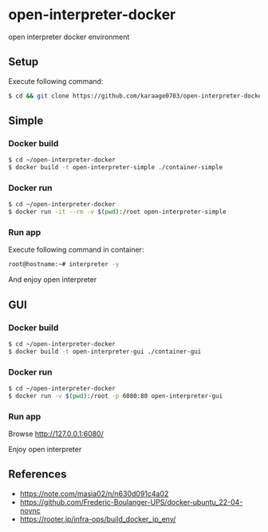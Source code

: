 # open-interpreter-docker

open interpreter docker environment

## Setup

Execute following command:

```sh
$ cd && git clone https://github.com/karaage0703/open-interpreter-docker
```

## Simple

### Docker build

```sh
$ cd ~/open-interpreter-docker
$ docker build -t open-interpreter-simple ./container-simple
```

### Docker run

```sh
$ cd ~/open-interpreter-docker
$ docker run -it --rm -v $(pwd):/root open-interpreter-simple
```

### Run app
Execute following command in container:

```sh
root@hostname:~# interpreter -y
```

And enjoy open interpreter


## GUI

### Docker build

```sh
$ cd ~/open-interpreter-docker
$ docker build -t open-interpreter-gui ./container-gui
```

### Docker run

```sh
$ cd ~/open-interpreter-docker
$ docker run -v $(pwd):/root -p 6080:80 open-interpreter-gui
```

### Run app

Browse http://127.0.0.1:6080/

Enjoy open interpreter


## References
- https://note.com/masia02/n/n630d091c4a02
- https://github.com/Frederic-Boulanger-UPS/docker-ubuntu_22-04-novnc
- https://rooter.jp/infra-ops/build_docker_jp_env/
